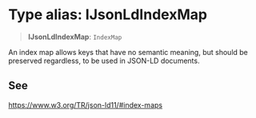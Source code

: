 # Type alias: IJsonLdIndexMap

> **IJsonLdIndexMap**: `IndexMap`

An index map allows keys that have no semantic meaning, but should be preserved regardless,
to be used in JSON-LD documents.

## See

https://www.w3.org/TR/json-ld11/#index-maps
